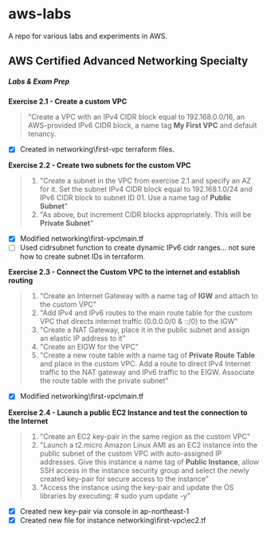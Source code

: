 # aws-labs
A repo for various labs and experiments in AWS. 

## AWS Certified Advanced Networking Specialty
##### Labs & Exam Prep

**Exercise 2.1 - Create a custom VPC**
> "Create a VPC with an IPv4 CIDR block equal to 192.168.0.0/16, an AWS-provided IPv6 CIDR block, a name tag **My First VPC** and default tenancy.
- [x] Created in networking\first-vpc terraform files.

**Exercise 2.2 - Create two subnets for the custom VPC**
> 1. "Create a subnet in the VPC from exercise 2.1 and specify an AZ for it. Set the subnet IPv4 CIDR block equal to 192.168.1.0/24 and IPv6 CIDR block to subnet ID 01. Use a name tag of **Public Subnet**"
> 2. "As above, but increment CIDR blocks appropriately. This will be **Private Subnet**"
- [x] Modified networking\first-vpc\main.tf
- [ ] Used cidrsubnet function to create dynamic IPv6 cidr ranges... not sure how to create subnet IDs in terraform. 

**Exercise 2.3 - Connect the Custom VPC to the internet and establish routing**
> 1. "Create an Internet Gateway with a name tag of **IGW** and attach to the custom VPC"
> 2. "Add IPv4 and IPv6 routes to the main route table for the custom VPC that directs internet traffic (0.0.0.0/0 & ::/0) to the IGW"
> 3. "Create a NAT Gateway, place it in the public subnet and assign an elastic IP address to it"
> 4. "Create an EIGW for the VPC"
> 5. "Create a new route table with a name tag of **Private Route Table** and place in the custom VPC. Add a route to direct IPv4 Internet traffic to the NAT gateway and IPv6
traffic to the EIGW. Associate the route table with the private subnet"
- [x] Modified networking\first-vpc\main.tf

**Exercise 2.4 - Launch a public EC2 Instance and test the connection to the Internet**
> 1. "Create an EC2 key-pair in the same region as the custom VPC"
> 2. "Launch a t2.micro Amazon Linux AMI as an EC2 instance into the public subnet of the custom VPC with auto-assigned IP addresses. Give this instance a name tag of **Public Instance**, allow SSH access in the instance security group and select the newly created key-pair for secure access to the instance"
> 3. "Access the instance using the key-pair and update the OS libraries by executing:
    # sudo yum update -y"
    
- [x] Created new key-pair via console in ap-northeast-1
- [x] Created new file for instance networking\first-vpc\ec2.tf